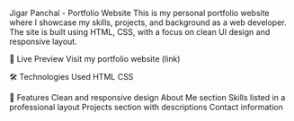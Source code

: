 Jigar Panchal - Portfolio Website
This is my personal portfolio website where I showcase my skills, projects, and background as a web developer. The site is built using HTML, CSS, with a focus on clean UI design and responsive layout.

🔗 Live Preview
Visit my portfolio website
(link)

🛠️ Technologies Used
HTML
CSS

📌 Features
Clean and responsive design
About Me section
Skills listed in a professional layout
Projects section with descriptions
Contact information
